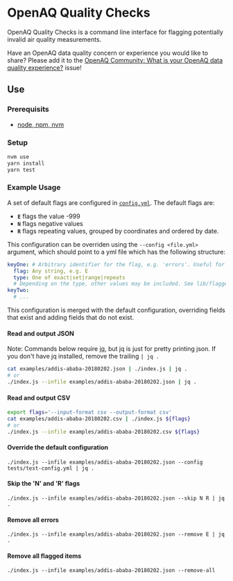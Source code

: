 # OpenAQ Quality Checks

OpenAQ Quality Checks is a command line interface for flagging potentially invalid air quality measurements.

Have an OpenAQ data quality concern or experience you would like to share? Please add it to the [OpenAQ Community: What is your OpenAQ data quality experience?](https://github.com/openaq/openaq-quality-check/issues/2) issue!

## Use

### Prerequisits

* [node, npm, nvm](https://docs.npmjs.com/getting-started/installing-node)

### Setup

```bash
nvm use
yarn install
yarn test
```

### Example Usage

A set of default flags are configured in [`config.yml`](config.yml). The default flags are:

* **`E`** flags the value -999
* **`N`** flags negative values
* **`R`** flags repeating values, grouped by coordinates and ordered by date.

This configuration can be overriden using the `--config <file.yml>` argument, which should point to a yml file which has the following structure:

```yaml
keyOne: # Arbitrary identifier for the flag, e.g. 'errors'. Useful for merging with the default configuration.
  flag: Any string, e.g. E
  type: One of exact|set|range|repeats
  # Depending on the type, other values may be included. See lib/flagger.js for what can be configured.
keyTwo:
  # ...
```

This configuration is merged with the default configuration, overriding fields that exist and adding fields that do not exist.

#### Read and output JSON

Note: Commands below require [jq](https://stedolan.github.io/jq/), but jq is just for pretty printing json. If you don't have jq installed, remove the trailing `| jq .`

```bash
cat examples/addis-ababa-20180202.json | ./index.js | jq .
# or
./index.js --infile examples/addis-ababa-20180202.json | jq .
```

#### Read and output CSV

```bash
export flags='--input-format csv --output-format csv'
cat examples/addis-ababa-20180202.csv | ./index.js ${flags}
# or
./index.js --infile examples/addis-ababa-20180202.csv ${flags}
```

#### Override the default configuration

```
./index.js --infile examples/addis-ababa-20180202.json --config tests/test-config.yml | jq .
```

#### Skip the 'N' and 'R' flags

```
./index.js --infile examples/addis-ababa-20180202.json --skip N R | jq .
```

#### Remove all errors

```
./index.js --infile examples/addis-ababa-20180202.json --remove E | jq .
```

#### Remove all flagged items

```
./index.js --infile examples/addis-ababa-20180202.json --remove-all
```


